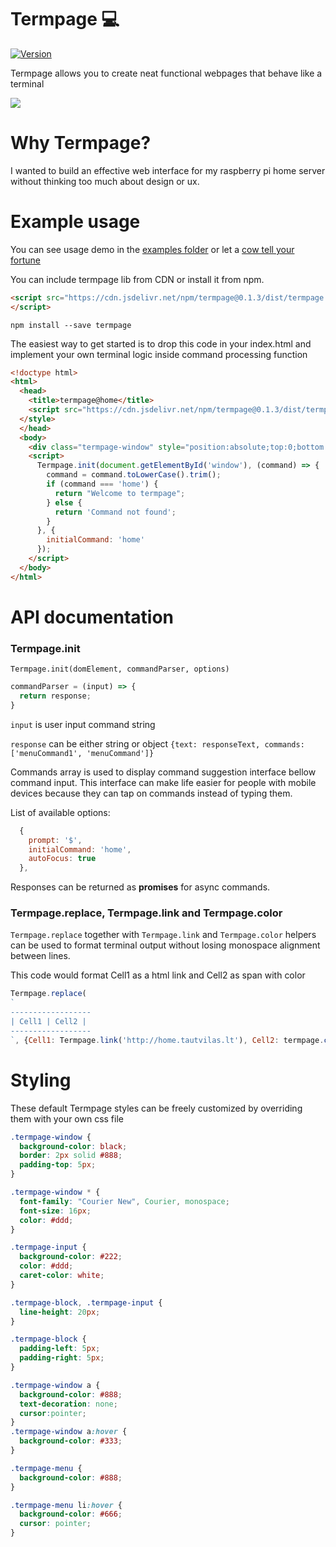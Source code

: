 # Termpage 💻
[![Version](https://img.shields.io/npm/v/termpage.svg)](https://www.npmjs.com/package/termpage)

Termpage allows you to create neat functional webpages that behave like a terminal

![](https://i.imgur.com/wqaqeNB.png)

# Why Termpage?
I wanted to build an effective web interface for my raspberry pi home server without thinking too much about design or ux.

# Example usage

You can see usage demo in the [examples folder](https://tautvilas.github.io/termpage/example/index.html) or let a [cow tell your fortune](http://home.tautvilas.lt/#fortune)

You can include termpage lib from CDN or install it from npm.
```html
<script src="https://cdn.jsdelivr.net/npm/termpage@0.1.3/dist/termpage.min.js" type="text/javascript">
</script>
```
```npm install --save termpage```

The easiest way to get started is to drop this code in your index.html and implement your own terminal logic inside command processing function
```html
<!doctype html>
<html>
  <head>
    <title>termpage@home</title>
    <script src="https://cdn.jsdelivr.net/npm/termpage@0.1.3/dist/termpage.min.js" type="text/javascript"></script>
  </style>
  </head>
  <body>
    <div class="termpage-window" style="position:absolute;top:0;bottom:0;left:0;right:0" id="window"></div>
    <script>
      Termpage.init(document.getElementById('window'), (command) => {
        command = command.toLowerCase().trim();
        if (command === 'home') {
          return "Welcome to termpage";
        } else {
          return 'Command not found';
        }
      }, {
        initialCommand: 'home'
      });
    </script>
  </body>
</html>
```

# API documentation

### Termpage.init

`Termpage.init(domElement, commandParser, options)`

```javascript
commandParser = (input) => {
  return response;
}
```

`input` is user input command string

`response` can be either string or object `{text: responseText, commands: ['menuCommand1', 'menuCommand']}`

Commands array is used to display command suggestion interface bellow command input. This interface can make life easier for people with mobile devices because they can tap on commands instead of typing them.

List of available options:

```javascript
  {
    prompt: '$',
    initialCommand: 'home',
    autoFocus: true
  },
```

Responses can be returned as **promises** for async commands.

### Termpage.replace, Termpage.link and Termpage.color

`Termpage.replace` together with `Termpage.link` and `Termpage.color` helpers can be used to format terminal output without losing monospace alignment between lines.

This code would format Cell1 as a html link and Cell2 as span with color
```javascript
Termpage.replace(
`
------------------
| Cell1 | Cell2 |
------------------
`, {Cell1: Termpage.link('http://home.tautvilas.lt'), Cell2: termpage.color('red')})
```

# Styling

These default Termpage styles can be freely customized by overriding them with your own css file

```css
.termpage-window {
  background-color: black;
  border: 2px solid #888;
  padding-top: 5px;
}

.termpage-window * {
  font-family: "Courier New", Courier, monospace;
  font-size: 16px;
  color: #ddd;
}

.termpage-input {
  background-color: #222;
  color: #ddd;
  caret-color: white;
}

.termpage-block, .termpage-input {
  line-height: 20px;
}

.termpage-block {
  padding-left: 5px;
  padding-right: 5px;
}

.termpage-window a {
  background-color: #888;
  text-decoration: none;
  cursor:pointer;
}
.termpage-window a:hover {
  background-color: #333;
}

.termpage-menu {
  background-color: #888;
}

.termpage-menu li:hover {
  background-color: #666;
  cursor: pointer;
}
```
